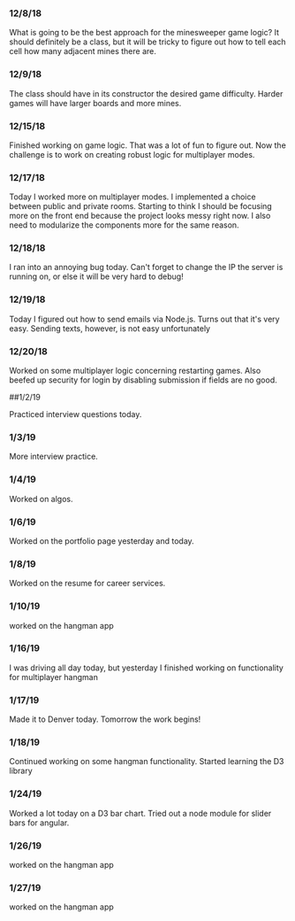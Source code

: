 ### 12/8/18

What is going to be the best approach for the minesweeper game logic? It should definitely be a class, but it will be tricky to figure out how to tell each cell how many adjacent mines there are. 

### 12/9/18

The class should have in its constructor the desired game difficulty. Harder games will have larger boards and more mines.

### 12/15/18

Finished working on game logic. That was a lot of fun to figure out. Now the challenge is to work on creating robust logic for multiplayer modes. 

### 12/17/18

Today I worked more on multiplayer modes. I implemented a choice between public and private rooms.  Starting to think I should be focusing more on the front end because the project looks messy right now.  I also need to modularize the components more for the same reason.  

### 12/18/18

I ran into an annoying bug today. Can't forget to change the IP the server is running on, or else it will be very hard to debug!
 
### 12/19/18

Today I figured out how to send emails via Node.js. Turns out that it's very easy. Sending texts, however, is not easy unfortunately 

### 12/20/18

Worked on some multiplayer logic concerning restarting games. Also beefed up security for login by disabling submission if fields are no good.

##1/2/19

Practiced interview questions today.

### 1/3/19

More interview practice.

### 1/4/19

Worked on algos.

### 1/6/19

Worked on the portfolio page yesterday and today.

### 1/8/19

Worked on the resume for career services.

### 1/10/19

 worked on the hangman app

 ### 1/16/19

 I was driving all day today, but yesterday I finished working on functionality for multiplayer hangman

 ### 1/17/19

 Made it to Denver today. Tomorrow the work begins!

 ### 1/18/19

 Continued working on some hangman functionality. Started learning the D3 library

 ### 1/24/19

 Worked a lot today on a D3 bar chart. Tried out a node module for slider bars for angular.



 ### 1/26/19 
 worked on the hangman app

 ### 1/27/19 
 worked on the hangman app